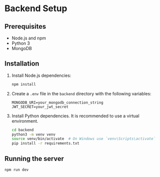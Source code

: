 # Backend Setup

## Prerequisites

- Node.js and npm
- Python 3
- MongoDB

## Installation

1.  Install Node.js dependencies:
    ```bash
    npm install
    ```

2.  Create a `.env` file in the `backend` directory with the following variables:
    ```
    MONGODB_URI=your_mongodb_connection_string
    JWT_SECRET=your_jwt_secret
    ```

3.  Install Python dependencies. It is recommended to use a virtual environment.
    ```bash
    cd backend
    python3 -m venv venv
    source venv/bin/activate  # On Windows use `venv\Scripts\activate`
    pip install -r requirements.txt
    ```

## Running the server

```bash
npm run dev
``` 